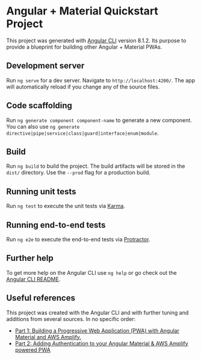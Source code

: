 # Angular + Material Quickstart Project
This project was generated with [Angular CLI](https://github.com/angular/angular-cli) version 8.1.2.
Its purpose to provide a blueprint for building other Angular + Material PWAs.

## Development server

Run `ng serve` for a dev server. Navigate to `http://localhost:4200/`. The app will automatically reload if you change any of the source files.

## Code scaffolding

Run `ng generate component component-name` to generate a new component. You can also use `ng generate directive|pipe|service|class|guard|interface|enum|module`.

## Build

Run `ng build` to build the project. The build artifacts will be stored in the `dist/` directory. Use the `--prod` flag for a production build.

## Running unit tests

Run `ng test` to execute the unit tests via [Karma](https://karma-runner.github.io).

## Running end-to-end tests

Run `ng e2e` to execute the end-to-end tests via [Protractor](http://www.protractortest.org/).

## Further help

To get more help on the Angular CLI use `ng help` or go check out the [Angular CLI README](https://github.com/angular/angular-cli/blob/master/README.md).

## Useful references

This project was created with the Angular CLI and with further tuning and additions from several sources. In no specific order:
* [Part 1: Building a Progressive Web Application (PWA) with Angular Material and AWS Amplify.](https://itnext.io/part-1-building-a-progressive-web-application-pwa-with-angular-material-and-aws-amplify-5c741c957259)
* [Part 2: Adding Authentication to your Angular Material & AWS Amplify powered PWA](https://itnext.io/part-2-adding-authentication-to-your-angular-material-aws-amplify-powered-pwa-2a9d0fbd305a)
